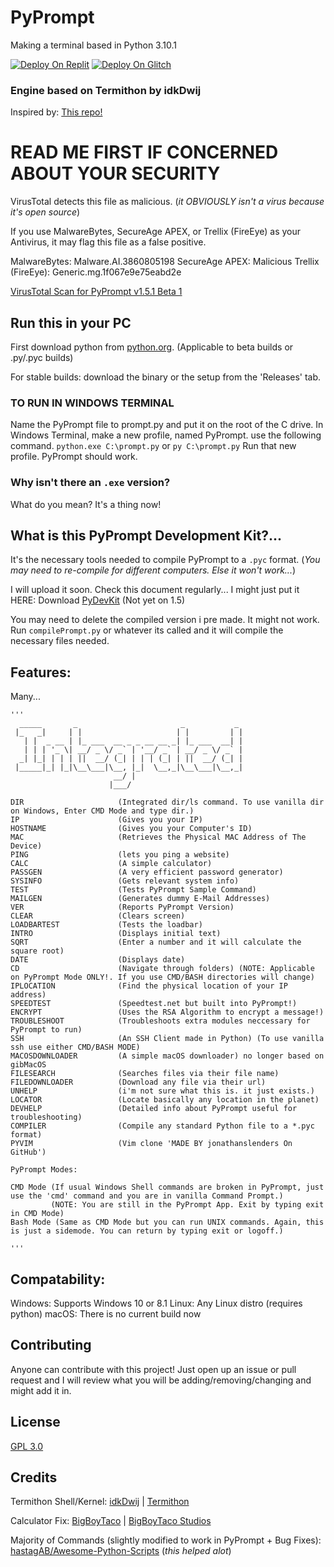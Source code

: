 # PyPrompt

Making a terminal based in Python 3.10.1

<a href="https://replit.com/github/joalricha869/PyPrompt"><img src="https://raw.githubusercontent.com/BinBashBanana/deploy-buttons/master/buttons/remade/replit.svg" alt="Deploy On Replit"></a>
<a href="https://glitch.com/edit/#!/import/github/joalricha869/PyPrompt"><img src="https://raw.githubusercontent.com/BinBashBanana/deploy-buttons/master/buttons/remade/glitch.svg" alt="Deploy On Glitch"></a>

### Engine based on Termithon by idkDwij

Inspired by: [This repo!](https://github.com/IdkDwij/Termithon)

# READ ME FIRST IF CONCERNED ABOUT YOUR SECURITY

VirusTotal detects this file as malicious. (_it *OBVIOUSLY* isn't a virus because it's open source_)

If you use MalwareBytes, SecureAge APEX, or Trellix (FireEye) as your Antivirus, it may flag this file as a false positive. 

MalwareBytes: Malware.AI.3860805198
SecureAge APEX: Malicious
Trellix (FireEye): Generic.mg.1f067e9e75eabd2e

[VirusTotal Scan for PyPrompt v1.5.1 Beta 1](https://www.virustotal.com/gui/file/e7a956e297a97566fb7e3c08ff20962f1fb45cbda81abc8595cc25695de3af34)

## Run this in your PC

First download python from [python.org](https://python.org). (Applicable to beta builds or .py/.pyc builds)

For stable builds: download the binary or the setup from the 'Releases' tab.

### TO RUN IN WINDOWS TERMINAL

Name the PyPrompt file to prompt.py and put it on the root of the C drive. In Windows Terminal, make a new profile, named PyPrompt. use the following command. ```python.exe C:\prompt.py``` or ```py C:\prompt.py``` Run that new profile. PyPrompt should work.

### Why isn't there an ```.exe``` version?

What do you mean? It's a thing now!

## What is this PyPrompt Development Kit?...

It's the necessary tools needed to compile PyPrompt to a ```.pyc``` format. (_You may need to re-compile for different computers. Else it won't work..._)

I will upload it soon. Check this document regularly... I might just put it HERE: Download [PyDevKit](https://drive.google.com/file/d/1TtT72DXU6JIxWEfVa3aCU3BXcDBVyjmb/view?usp=sharing) (Not yet on 1.5)

You may need to delete the compiled version i pre made. It might not work. Run ```compilePrompt.py``` or whatever its called and it will compile the necessary files needed.


## Features:

Many...

```
'''
  _____       _                       _           _ 
 |_   _|     | |                     | |         | |
   | |  _ __ | |_ ___  __ _ _ __ __ _| |_ ___  __| |
   | | | '_ \| __/ _ \/ _` | '__/ _` | __/ _ \/ _` |
  _| |_| | | | ||  __/ (_| | | | (_| | ||  __/ (_| |
 |_____|_| |_|\__\___|\__, |_|  \__,_|\__\___|\__,_|
                       __/ |                        
                      |___/                         

DIR                     (Integrated dir/ls command. To use vanilla dir on Windows, Enter CMD Mode and type dir.)
IP                      (Gives you your IP)
HOSTNAME                (Gives you your Computer's ID)
MAC                     (Retrieves the Physical MAC Address of The Device)
PING                    (lets you ping a website)
CALC                    (A simple calculator)
PASSGEN                 (A very efficient password generator)
SYSINFO                 (Gets relevant system info)
TEST                    (Tests PyPrompt Sample Command)
MAILGEN                 (Generates dummy E-Mail Addresses)
VER                     (Reports PyPrompt Version)
CLEAR                   (Clears screen)
LOADBARTEST             (Tests the loadbar)
INTRO                   (Displays initial text)
SQRT                    (Enter a number and it will calculate the square root)
DATE                    (Displays date)
CD                      (Navigate through folders) (NOTE: Applicable on PyPrompt Mode ONLY!. If you use CMD/BASH directories will change)
IPLOCATION              (Find the physical location of your IP address)
SPEEDTEST               (Speedtest.net but built into PyPrompt!)
ENCRYPT                 (Uses the RSA Algorithm to encrypt a message!)
TROUBLESHOOT            (Troubleshoots extra modules neccessary for PyPrompt to run)
SSH                     (An SSH Client made in Python) (To use vanilla ssh use either CMD/BASH MODE)
MACOSDOWNLOADER         (A simple macOS downloader) no longer based on gibMacOS
FILESEARCH              (Searches files via their file name)
FILEDOWNLOADER          (Download any file via their url)
UNHELP                  (i'm not sure what this is. it just exists.)
LOCATOR                 (Locate basically any location in the planet)
DEVHELP                 (Detailed info about PyPrompt useful for troubleshooting)
COMPILER                (Compile any standard Python file to a *.pyc format)
PYVIM                   (Vim clone 'MADE BY jonathanslenders On GitHub')

PyPrompt Modes:

CMD Mode (If usual Windows Shell commands are broken in PyPrompt, just use the 'cmd' command and you are in vanilla Command Prompt.)
         (NOTE: You are still in the PyPrompt App. Exit by typing exit in CMD Mode)
Bash Mode (Same as CMD Mode but you can run UNIX commands. Again, this is just a sidemode. You can return by typing exit or logoff.)

'''
```

## Compatability:

Windows: Supports Windows 10 or 8.1
Linux: Any Linux distro (requires python)
macOS: There is no current build now

## Contributing
Anyone can contribute with this project! Just open up an issue or pull request and I will review what you will be adding/removing/changing and might add it in. 


## License
[GPL 3.0](https://www.gnu.org/licenses/gpl-3.0.en.html)


## Credits

Termithon Shell/Kernel: [idkDwij](https://github.com/idkDwij)  |  [Termithon](https://github.com/idkDwij/Termithon)

Calculator Fix: [BigBoyTaco](https://github.com/BigBoyTaco)   |   [BigBoyTaco Studios](https://github.com/BigBoyTacoStudios)

Majority of Commands (slightly modified to work in PyPrompt + Bug Fixes): [hastagAB/Awesome-Python-Scripts](https://github.com/hastagAB/Awesome-Python-Scripts)  (_this helped alot_)
